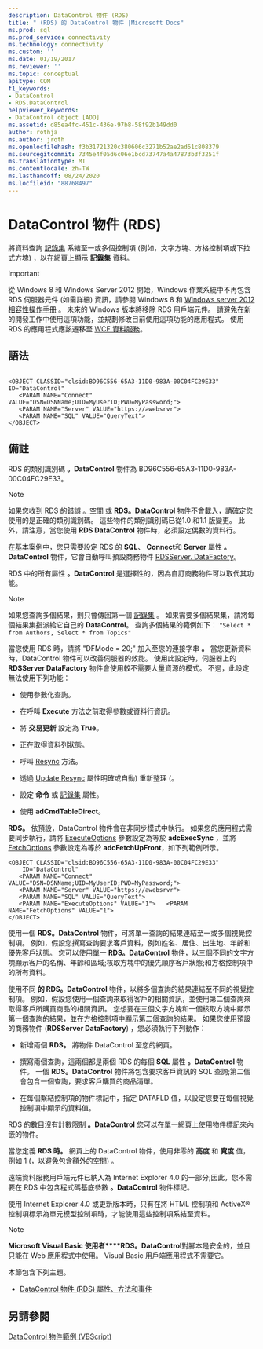 ```yaml
---
description: DataControl 物件 (RDS)
title: " (RDS) 的 DataControl 物件 |Microsoft Docs"
ms.prod: sql
ms.prod_service: connectivity
ms.technology: connectivity
ms.custom: ''
ms.date: 01/19/2017
ms.reviewer: ''
ms.topic: conceptual
apitype: COM
f1_keywords:
- DataControl
- RDS.DataControl
helpviewer_keywords:
- DataControl object [ADO]
ms.assetid: d85ea4fc-451c-436e-97b8-58f92b149dd0
author: rothja
ms.author: jroth
ms.openlocfilehash: f3b31721320c380606c3271b52ae2ad61c808379
ms.sourcegitcommit: 7345e4f05d6c06e1bcd73747a4a47873b3f3251f
ms.translationtype: MT
ms.contentlocale: zh-TW
ms.lasthandoff: 08/24/2020
ms.locfileid: "88768497"
---
```

# <a name="datacontrol-object-rds"></a>DataControl 物件 (RDS)
將資料查詢 [記錄集](../ado-api/recordset-object-ado.md) 系結至一或多個控制項 (例如，文字方塊、方格控制項或下拉式方塊) ，以在網頁上顯示 **記錄集** 資料。  
  
> [!IMPORTANT]
>  從 Windows 8 和 Windows Server 2012 開始，Windows 作業系統中不再包含 RDS 伺服器元件 (如需詳細) 資訊，請參閱 Windows 8 和 [Windows server 2012 相容性操作手冊](https://www.microsoft.com/download/details.aspx?id=27416) 。 未來的 Windows 版本將移除 RDS 用戶端元件。 請避免在新的開發工作中使用這項功能，並規劃修改目前使用這項功能的應用程式。 使用 RDS 的應用程式應該遷移至 [WCF 資料服務](https://go.microsoft.com/fwlink/?LinkId=199565)。  
  
## <a name="syntax"></a>語法  
  
```  
  
<OBJECT CLASSID="clsid:BD96C556-65A3-11D0-983A-00C04FC29E33" ID="DataControl"  
   <PARAM NAME="Connect" VALUE="DSN=DSNName;UID=MyUserID;PWD=MyPassword;">  
   <PARAM NAME="Server" VALUE="https://awebsrvr">  
   <PARAM NAME="SQL" VALUE="QueryText">  
</OBJECT>  
```  
  
## <a name="remarks"></a>備註  
 RDS 的類別識別碼 **。DataControl** 物件為 BD96C556-65A3-11D0-983A-00C04FC29E33。  
  
> [!NOTE]
>  如果您收到 RDS 的錯誤 [。空間](./dataspace-object-rds.md) 或 **RDS。DataControl** 物件不會載入，請確定您使用的是正確的類別識別碼。 這些物件的類別識別碼已從1.0 和1.1 版變更。 此外，請注意，當您使用 **RDS DataControl** 物件時，必須設定偶數的資料行。  
  
 在基本案例中，您只需要設定 RDS 的 **SQL**、 **Connect**和 **Server** 屬性 **。DataControl** 物件，它會自動呼叫預設商務物件 [RDSServer. DataFactory](./datafactory-object-rdsserver.md)。  
  
 RDS 中的所有屬性 **。DataControl** 是選擇性的，因為自訂商務物件可以取代其功能。  
  
> [!NOTE]
>  如果您查詢多個結果，則只會傳回第一個 [記錄集](../ado-api/recordset-object-ado.md) 。 如果需要多個結果集，請將每個結果集指派給它自己的 **DataControl**。 查詢多個結果的範例如下： `"Select * from Authors, Select * from Topics"`  
  
 當您使用 RDS 時，請將 "DFMode = 20;" 加入至您的連接字串 **。** 當您更新資料時，DataControl 物件可以改善伺服器的效能。 使用此設定時，伺服器上的 **RDSServer DataFactory** 物件會使用較不需要大量資源的模式。 不過，此設定無法使用下列功能：  
  
-   使用參數化查詢。  
  
-   在呼叫 **Execute** 方法之前取得參數或資料行資訊。  
  
-   將 **交易更新** 設定為 **True**。  
  
-   正在取得資料列狀態。  
  
-   呼叫 [Resync](../ado-api/resync-method.md) 方法。  
  
-   透過 [Update Resync](../ado-api/update-resync-property-dynamic-ado.md) 屬性明確或自動) 重新整理 (。  
  
-   設定 **命令** 或 [記錄集](./recordset-sourcerecordset-properties-rds.md) 屬性。  
  
-   使用 **adCmdTableDirect**。  
  
 **RDS。** 依預設，DataControl 物件會在非同步模式中執行。 如果您的應用程式需要同步執行，請將 [ExecuteOptions](./executeoptions-property-rds.md) 參數設定為等於 **adcExecSync** ，並將 [FetchOptions](./fetchoptions-property-rds.md) 參數設定為等於 **adcFetchUpFront**，如下列範例所示。  
  
```  
<OBJECT CLASSID="clsid:BD96C556-65A3-11D0-983A-00C04FC29E33"   
    ID="DataControl"  
   <PARAM NAME="Connect" VALUE="DSN=DSNName;UID=MyUserID;PWD=MyPassword;">  
   <PARAM NAME="Server" VALUE="https://awebsrvr">  
   <PARAM NAME="SQL" VALUE="QueryText">  
   <PARAM NAME="ExecuteOptions" VALUE="1">   <PARAM NAME="FetchOptions" VALUE="1">  
</OBJECT>  
```  
  
 使用一個 **RDS。DataControl** 物件，可將單一查詢的結果連結至一或多個視覺控制項。 例如，假設您撰寫查詢要求客戶資料，例如姓名、居住、出生地、年齡和優先客戶狀態。 您可以使用單一 **RDS。DataControl** 物件，以三個不同的文字方塊顯示客戶的名稱、年齡和區域;核取方塊中的優先順序客戶狀態;和方格控制項中的所有資料。  
  
 使用不同 **的 RDS。DataControl** 物件，以將多個查詢的結果連結至不同的視覺控制項。 例如，假設您使用一個查詢來取得客戶的相關資訊，並使用第二個查詢來取得客戶所購買商品的相關資訊。 您想要在三個文字方塊和一個核取方塊中顯示第一個查詢的結果，並在方格控制項中顯示第二個查詢的結果。 如果您使用預設的商務物件 (**RDSServer DataFactory**) ，您必須執行下列動作：  
  
-   新增兩個 **RDS。** 將物件 DataControl 至您的網頁。  
  
-   撰寫兩個查詢，這兩個都是兩個 RDS 的每個 **SQL** 屬性 **。DataControl** 物件。 一個 **RDS。DataControl** 物件將包含要求客戶資訊的 SQL 查詢;第二個會包含一個查詢，要求客戶購買的商品清單。  
  
-   在每個繫結控制項的物件標記中，指定 DATAFLD 值，以設定您要在每個視覺控制項中顯示的資料值。  
  
 RDS 的數目沒有計數限制 **。DataControl** 您可以在單一網頁上使用物件標記來內嵌的物件。  
  
 當您定義 **RDS 時。** 網頁上的 DataControl 物件，使用非零的 **高度** 和 **寬度** 值，例如 1 (，以避免包含額外的空間) 。  
  
 遠端資料服務用戶端元件已納入為 Internet Explorer 4.0 的一部分;因此，您不需要在 RDS 中包含程式碼基底參數 **。DataControl** 物件標記。  
  
 使用 Internet Explorer 4.0 或更新版本時，只有在將 HTML 控制項和 ActiveX®控制項標示為單元模型控制項時，才能使用這些控制項系結至資料。  
  
> [!NOTE]
>  **Microsoft Visual Basic 使用者****RDS。DataControl**對腳本是安全的，並且只能在 Web 應用程式中使用。 Visual Basic 用戶端應用程式不需要它。  
  
 本節包含下列主題。  
  
-   [DataControl 物件 (RDS) 屬性、方法和事件](./datacontrol-object-rds-properties-methods-and-events.md)  
  
## <a name="see-also"></a>另請參閱  
 [DataControl 物件範例 (VBScript)](./datacontrol-object-example-vbscript.md)